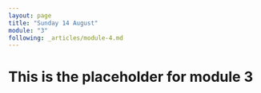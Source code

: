 ```yaml
---
layout: page
title: "Sunday 14 August"
module: "3"
following: _articles/module-4.md
---
```


# This is the placeholder for module 3